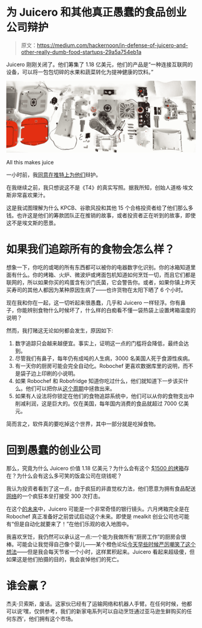 # 为 Juicero 和其他真正愚蠢的食品创业公司辩护

> 原文：<https://medium.com/hackernoon/in-defense-of-juicero-and-other-really-dumb-food-startups-29a5a754eb1a>

Juicero 刚刚关闭了。他们筹集了 1.18 亿美元，他们的产品是“一种连接互联网的设备，可以将一包包切碎的水果和蔬菜转化为提神健康的饮料。”

![](img/635503b1539888596c7ad23690145543.png)

All this makes juice

一小时前，我[同意在推特上为他们](https://twitter.com/NickParkerPrint/status/903703320681963520)辩护。

在我继续之前，我只想说这不是《T4》的真实写照。据我所知，创始人道格·埃文斯非常喜欢果汁。

这是我试图理解为什么 KPCB、谷歌风投和其他 15 个合格投资者给了他们那么多钱。也许这是他们的筹款团队正在推销的故事，或者投资者正在听到的故事，即使这不是埃文斯的愿景。

# 如果我们追踪所有的食物会怎么样？

想象一下，你吃的或喝的所有东西都可以被你的电器数字化识别。你的冰箱知道里面有什么。你的烤箱、火炉、微波炉或烤面包机知道如何烹饪一切，而且它们都是联网的，所以如果你买的鸡蛋含有沙门氏菌，它会警告你。或者，如果你镇上昨天买寿司的其他人都因为某种原因生病了——也许货物在太阳下晒了 6 个小时。

现在我和你在一起，这一切听起来很愚蠢，几乎和 Juicero 一样轻浮。你有鼻子，你能辨别食物什么时候坏了，什么样的白痴看不懂一袋热袋上设置烤箱温度的说明？

然而，我打赌这无论如何都会发生，原因如下:

1.  数字追踪只会越来越便宜。事实上，证明这一点的门槛将会降低，最终会达到。
2.  尽管我们有鼻子，每年仍有成吨的人生病，3000 名美国人死于食源性疾病。
3.  有一天你的厨房可能会完全自动化。Robochef 更喜欢数据库里的说明，而不是袋子边上印刷的小说明。
4.  如果 Robochef 和 Robofridge 知道你吃过什么，他们就知道下一步该买什么。他们可以把你从[这个周期](https://xkcd.com/854/)中拯救出来。
5.  如果有人设法将你锁定在他们的食物追踪系统中，他们可以从你的食物支出中削减利润，这是巨大的。仅在美国，每年国内消费的食品就超过 7000 亿美元。

简而言之，软件真的要吃掉这个世界，其中一部分就是吃掉食物。

# 回到愚蠢的创业公司

那么，究竟为什么 Juicero 价值 1.18 亿美元？为什么会有这个 [$1500 的烤箱](https://www.fastcodesign.com/3065667/this-1500-toaster-oven-is-everything-thats-wrong-with-silicon-valley-design)存在？为什么会有这么多可笑的饭盒公司在烧钱呢？

我认为投资者看到了这一点，由于疯狂的非直觉权力法，他们愿意为拥有食品配送[网络](https://hackernoon.com/tagged/network)的一个疯狂本垒打接受 300 次打击。

在这个[的未来](https://hackernoon.com/tagged/future)中，Juicero 可能是一个非常奇怪的银行镜头。六月烤箱完全是在 Robochef 真正准备好之前尝试启动这个未来。即使是 mealkit 创业公司也可能有“但是自动化就要来了！”在他们乐观的收入地图中。

我喜欢烹饪，我仍然可以承认这一点:一个能为我做所有“厨房工作”的厨房会很棒。可能会让我觉得自己像个婴儿——某个橙色论坛[今天早些时候严厉嘲笑了这个想法](https://news.ycombinator.com/item?id=15151430)——但是我会每天节省一个小时，这样累积起来。Juicero 看起来超级傻，但如果这是他们拍摄的目的，我会哀悼他们的死亡。

# 谁会赢？

杰夫·贝索斯，废话。这家伙已经有了运输网络和机器人手臂。在任何时候，他都可以说‘嘿，仅供参考，我们的新家电系列可以自动烹饪通过亚马逊生鲜购买的任何东西’，他们拥有这个市场。